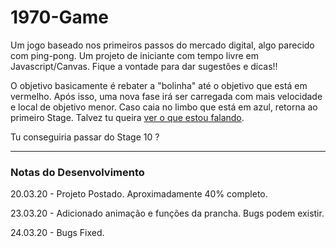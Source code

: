 # 1970-Game
Um jogo baseado nos primeiros passos do mercado digital, algo parecido com ping-pong.
Um projeto de iniciante com tempo livre em Javascript/Canvas. Fique a vontade para dar sugestões e dicas!!

O objetivo basicamente é rebater a "bolinha" até o objetivo que está em vermelho. Após isso, uma nova fase irá ser carregada
com mais velocidade e local de objetivo menor. Caso caia no limbo que está em azul, retorna ao primeiro Stage.
Talvez tu queira [ver o que estou falando](https://i.imgur.com/JBfNRjp.png).

Tu conseguiria passar do Stage 10 ?

<hr>

<h3>Notas do Desenvolvimento</h3>

20.03.20 - Projeto Postado. Aproximadamente 40% completo.

23.03.20 - Adicionado animação e funções da prancha. Bugs podem existir.

24.03.20 - Bugs Fixed.
